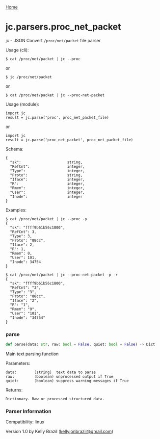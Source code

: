 [Home](https://kellyjonbrazil.github.io/jc/)
<a id="jc.parsers.proc_net_packet"></a>

# jc.parsers.proc\_net\_packet

jc - JSON Convert `/proc/net/packet` file parser

Usage (cli):

    $ cat /proc/net/packet | jc --proc

or

    $ jc /proc/net/packet

or

    $ cat /proc/net/packet | jc --proc-net-packet

Usage (module):

    import jc
    result = jc.parse('proc', proc_net_packet_file)

or

    import jc
    result = jc.parse('proc_net_packet', proc_net_packet_file)

Schema:

    {
      "sk":                     string,
      "RefCnt":                 integer,
      "Type":                   integer,
      "Proto":                  string,
      "Iface":                  integer,
      "R":                      integer,
      "Rmem":                   integer,
      "User":                   integer,
      "Inode":                  integer
    }

Examples:

    $ cat /proc/net/packet | jc --proc -p
    {
      "sk": "ffff9b61b56c1800",
      "RefCnt": 3,
      "Type": 3,
      "Proto": "88cc",
      "Iface": 2,
      "R": 1,
      "Rmem": 0,
      "User": 101,
      "Inode": 34754
    }

    $ cat /proc/net/packet | jc --proc-net-packet -p -r
    {
      "sk": "ffff9b61b56c1800",
      "RefCnt": "3",
      "Type": "3",
      "Proto": "88cc",
      "Iface": "2",
      "R": "1",
      "Rmem": "0",
      "User": "101",
      "Inode": "34754"
    }

<a id="jc.parsers.proc_net_packet.parse"></a>

### parse

```python
def parse(data: str, raw: bool = False, quiet: bool = False) -> Dict
```

Main text parsing function

Parameters:

    data:        (string)  text data to parse
    raw:         (boolean) unprocessed output if True
    quiet:       (boolean) suppress warning messages if True

Returns:

    Dictionary. Raw or processed structured data.

### Parser Information
Compatibility:  linux

Version 1.0 by Kelly Brazil (kellyjonbrazil@gmail.com)
